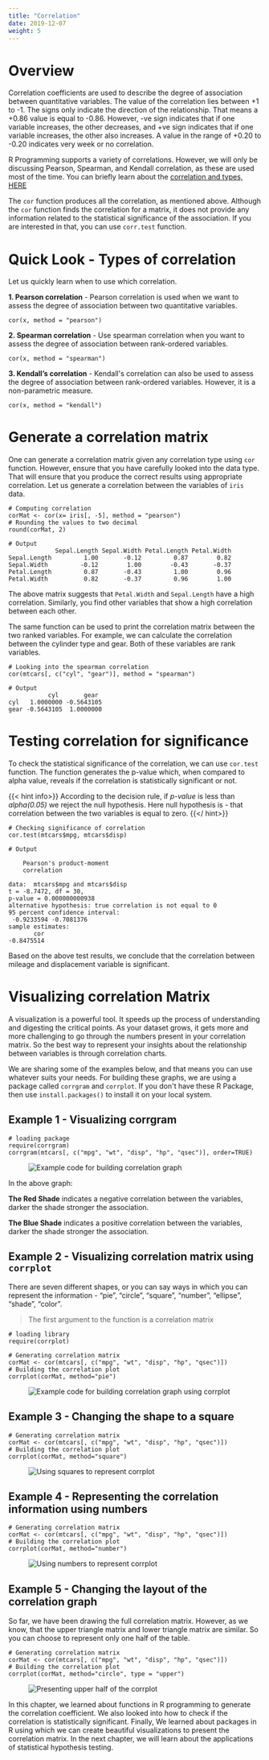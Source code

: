 ```yaml
---
title: "Correlation"
date: 2019-12-07
weight: 5
---
```


# Overview
Correlation coefficients are used to describe the degree of association between quantitative variables. The value of the correlation lies between +1 to -1. The signs only indicate the direction of the relationship. That means a +0.86 value is equal to -0.86. However, -ve sign indicates that if one variable increases, the other decreases, and +ve sign indicates that if one variable increases, the other also increases. A value in the range of +0.20 to -0.20 indicates very week or no correlation.

R Programming supports a variety of correlations. However, we will only be discussing Pearson, Spearman, and Kendall correlation, as these are used most of the time. You can briefly learn about the [correlation and types, HERE](https://datasciencebeginners.com/2018/09/30/05-statistics-and-branches-of-statistics-part-2/)

The `cor` function produces all the correlation, as mentioned above. Although the `cor` function finds the correlation for a matrix, it does not provide any information related to the statistical significance of the association. If you are interested in that, you can use `corr.test` function.

# Quick Look - Types of correlation
Let us quickly learn when to use which correlation.

**1. Pearson correlation** - Pearson correlation is used when we want to assess the degree of association between two quantitative variables.

```
cor(x, method = "pearson")
```

**2. Spearman correlation** -  Use spearman correlation when you want to assess the degree of association between rank-ordered variables.

```
cor(x, method = "spearman")
```

**3. Kendall’s correlation** - Kendall's correlation can also be used to assess the degree of association between rank-ordered variables. However, it is a non-parametric measure.

```
cor(x, method = "kendall")
```

# Generate a correlation matrix
One can generate a correlation matrix given any correlation type using `cor` function. However, ensure that you have carefully looked into the data type. That will ensure that you produce the correct results using appropriate correlation. Let us generate a correlation between the variables of `iris` data.

```
# Computing correlation
corMat <- cor(x= iris[, -5], method = "pearson")
# Rounding the values to two decimal
round(corMat, 2)
```
```
# Output
             Sepal.Length Sepal.Width Petal.Length Petal.Width
Sepal.Length         1.00       -0.12         0.87        0.82
Sepal.Width         -0.12        1.00        -0.43       -0.37
Petal.Length         0.87       -0.43         1.00        0.96
Petal.Width          0.82       -0.37         0.96        1.00
```

The above matrix suggests that `Petal.Width` and `Sepal.Length` have a high correlation. Similarly, you find other variables that show a high correlation between each other.

The same function can be used to print the correlation matrix between the two ranked variables. For example, we can calculate the correlation between the cylinder type and gear. Both of these variables are rank variables.

```
# Looking into the spearman correlation
cor(mtcars[, c("cyl", "gear")], method = "spearman")
```
```
# Output
           cyl       gear
cyl   1.0000000 -0.5643105
gear -0.5643105  1.0000000
```

# Testing correlation for significance
To check the statistical significance of the correlation, we can use `cor.test` function. The function generates the p-value which, when compared to alpha value, reveals if the correlation is statistically significant or not.

{{< hint info>}}
According to the decision rule, if *p-value* is less than *alpha(0.05)* we reject the null hypothesis. Here null hypothesis is - that correlation between the two variables is equal to zero.
{{</ hint>}}
```
# Checking significance of correlation
cor.test(mtcars$mpg, mtcars$disp)
```
```
# Output

    Pearson's product-moment
    correlation

data:  mtcars$mpg and mtcars$disp
t = -8.7472, df = 30,
p-value = 0.000000000938
alternative hypothesis: true correlation is not equal to 0
95 percent confidence interval:
 -0.9233594 -0.7081376
sample estimates:
       cor
-0.8475514
```

Based on the above test results, we conclude that the correlation between mileage and displacement variable is significant.

# Visualizing correlation Matrix
A visualization is a powerful tool. It speeds up the process of understanding and digesting the critical points. As your dataset grows, it gets more and more challenging to go through the numbers present in your correlation matrix. So the best way to represent your insights about the relationship between variables is through correlation charts.

We are sharing some of the examples below, and that means you can use whatever suits your needs.  For building these graphs, we are using a package called `corrgram` and `corrplot`. If you don't have these R Package, then use `install.packages()` to install it on your local system.

## Example 1 - Visualizing corrgram

```
# loading package
require(corrgram)
corrgram(mtcars[, c("mpg", "wt", "disp", "hp", "qsec")], order=TRUE)
```

<figure>
  <img src="/images/correlation/corrgram1.jpeg" alt="Example code for building correlation graph">
</figure>

In the above graph:

**The Red Shade** indicates a negative correlation between the variables, darker the shade stronger the association.

**The Blue Shade** indicates a positive correlation between the variables, darker the shade stronger the association.

## Example 2 - Visualizing correlation matrix using `corrplot`
There are seven different shapes, or you can say ways in which you can represent the information - “pie”, “circle”, “square”, “number”, “ellipse”, “shade”, “color”.

> The first argument to the function is a correlation matrix

```
# loading library
require(corrplot)

# Generating correlation matrix
corMat <- cor(mtcars[, c("mpg", "wt", "disp", "hp", "qsec")])
# Building the correlation plot
corrplot(corMat, method="pie")
```

<figure>
  <img src="/images/correlation/corrplot1.jpeg" alt="Example code for building correlation graph using corrplot">
</figure>

## Example 3 - Changing the shape to a square

```
# Generating correlation matrix
corMat <- cor(mtcars[, c("mpg", "wt", "disp", "hp", "qsec")])
# Building the correlation plot
corrplot(corMat, method="square")
```

<figure>
  <img src="/images/correlation/corrplot2.jpeg" alt="Using squares to represent corrplot">
</figure>

## Example 4 - Representing the correlation information using numbers

```
# Generating correlation matrix
corMat <- cor(mtcars[, c("mpg", "wt", "disp", "hp", "qsec")])
# Building the correlation plot
corrplot(corMat, method="number")
```

<figure>
  <img src="/images/correlation/corrplot3.jpeg" alt="Using numbers to represent corrplot">
</figure>

## Example 5 - Changing the layout of the correlation graph

So far, we have been drawing the full correlation matrix. However, as we know, that the upper triangle matrix and lower triangle matrix are similar. So you can choose to represent only one half of the table.

```
# Generating correlation matrix
corMat <- cor(mtcars[, c("mpg", "wt", "disp", "hp", "qsec")])
# Building the correlation plot
corrplot(corMat, method="circle", type = "upper")
```

<figure>
  <img src="/images/correlation/corrplot4.jpeg" alt="Presenting upper half of the corrplot">
</figure>

In this chapter, we learned about functions in R programming to generate the correlation coefficient. We also looked into how to check if the correlation is statistically significant. Finally, We learned about packages in R using which we can create beautiful visualizations to present the correlation matrix. In the next chapter, we will learn about the applications of statistical hypothesis testing.
